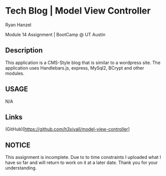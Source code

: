 # Tech Blog | Model View Controller

Ryan Hanzel

Module 14 Assignment | BootCamp @ UT Austin

## Description

This application is a CMS-Style blog that is similar to a wordpress site. The application uses Handlebars.js, express, MySql2, BCrypt and other modules.

## USAGE

N/A

## Links

(GitHub)[https://github.com/h3xivall/model-view-controller]

## NOTICE

This assignment is incomplete. Due to to time constraints I uploaded what I have so far and will return to work on it at a later date. Thank you for your understanding.